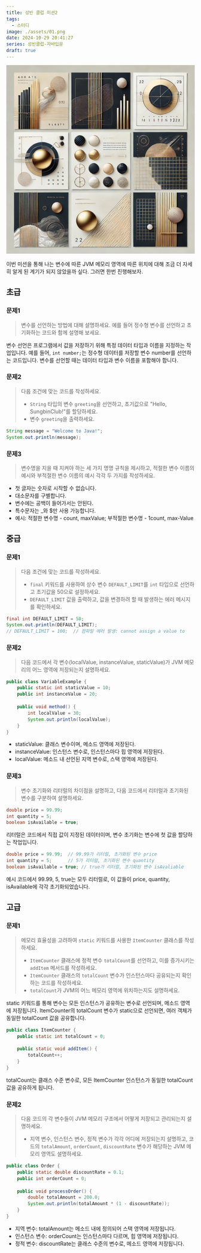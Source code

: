```yaml
---
title: 성빈 클럽 미션2
tags:
  - 스터디
image: ./assets/01.png
date: 2024-10-29 20:41:27
series: 성빈클럽-자바입문
draft: true
---
```


![썸네일](./assets/01.png)

이번 미션을 통해 나는 변수에 따른 JVM 메모리 영역에 따른 위치에 대해 조금 더 자세히 알게 된 계기가 되지 않았을까 싶다. 그러면 한번 진행해보자.

## 초급

### 문제1

> 변수를 선언하는 방법에 대해 설명하세요. 예를 들어 정수형 변수를 선언하고 초기화하는 코드와 함께 설명해 보세요.

변수 선언은 프로그램에서 값을 저장하기 위해 특정 데이터 타입과 이름을 지정하는 작업입니다. 예를 들어, `int number;`는 정수형 데이터를 저장할 변수 number를 선언하는 코드입니다. 변수를 선언할 때는 데이터 타입과 변수 이름을 포함해야 합니다.

### 문제2

> 다음 조건에 맞는 코드를 작성하세요.
>
> - `String` 타입의 변수 `greeting`을 선언하고, 초기값으로 "Hello, SungbinClub!"를 할당하세요.
> - 변수 `greeting`을 출력하세요.

``` java
String message = "Welcome to Java!";
System.out.println(message);
```

### 문제3

> 변수명을 지을 때 지켜야 하는 세 가지 명명 규칙을 제시하고, 적절한 변수 이름의 예시와 부적절한 변수 이름의 예시 각각 두 가지를 작성하세요.

- 첫 글자는 숫자로 시작할 수 없습니다.
- 대소문자를 구별합니다.
- 변수에는 공백이 들어가서는 안된다.
- 특수문자는 _와 $만 사용 가능합니다.
- 예시: 적절한 변수명 - count, maxValue; 부적절한 변수명 - 1count, max-Value

## 중급

### 문제1

> 다음 조건에 맞는 코드를 작성하세요.
>
> - `final` 키워드를 사용하여 상수 변수 `DEFAULT_LIMIT`를 `int` 타입으로 선언하고 초기값을 50으로 설정하세요.
> - `DEFAULT_LIMIT` 값을 출력하고, 값을 변경하려 할 때 발생하는 에러 메시지를 확인하세요.

``` java
final int DEFAULT_LIMIT = 50;
System.out.println(DEFAULT_LIMIT);
// DEFAULT_LIMIT = 100;  // 컴파일 에러 발생: cannot assign a value to 
```

### 문제2

> 다음 코드에서 각 변수(localValue, instanceValue, staticValue)가 JVM 메모리의 어느 영역에 저장되는지 설명하세요.

``` java
public class VariableExample {
    public static int staticValue = 10;
    public int instanceValue = 20;

    public void method() {
        int localValue = 30;
        System.out.println(localValue);
    }
}
```

- staticValue: 클래스 변수이며, 메소드 영역에 저장된다.
- instanceValue: 인스턴스 변수로, 인스턴스마다 힙 영역에 저장된다.
- localValue: 메소드 내 선언된 지역 변수로, 스택 영역에 저장된다.

### 문제3

> 변수 초기화와 리터럴의 차이점을 설명하고, 다음 코드에서 리터럴과 초기화된 변수를 구분하여 설명하세요.

``` java
double price = 99.99;
int quantity = 5;
boolean isAvailable = true;
```

리터럴은 코드에서 직접 값이 지정된 데이터이며, 변수 초기화는 변수에 첫 값을 할당하는 작업입니다.

``` java
double price = 99.99;  // 99.99가 리터럴, 초기화된 변수 price
int quantity = 5;      // 5가 리터럴, 초기화된 변수 quantity
boolean isAvailable = true; // true가 리터럴, 초기화된 변수 isAvaliable
```

예시 코드에서 99.99, 5, true는 모두 리터럴로, 이 값들이 price, quantity, isAvailable에 각각 초기화되었습니다.

## 고급

### 문제1

> 메모리 효율성을 고려하여 `static` 키워드를 사용한 `ItemCounter` 클래스를 작성하세요.
>
> - `ItemCounter` 클래스에 정적 변수 `totalCount`를 선언하고, 이를 증가시키는 `addItem` 메서드를 작성하세요.
> - `ItemCounter` 클래스의 `totalCount` 변수가 인스턴스마다 공유되는지 확인하는 코드를 작성하세요.
> - `totalCount`가 JVM의 어느 메모리 영역에 위치하는지도 설명하세요.

static 키워드를 통해 변수는 모든 인스턴스가 공유하는 변수로 선언되며, 메소드 영역에 저장됩니다. ItemCounter의 totalCount 변수가 static으로 선언되면, 여러 객체가 동일한 totalCount 값을 공유합니다.

``` java
public class ItemCounter {
    public static int totalCount = 0;

    public static void addItem() {
        totalCount++;
    }
}
```

totalCount는 클래스 수준 변수로, 모든 ItemCounter 인스턴스가 동일한 totalCount 값을 공유하게 됩니다.

### 문제2

> 다음 코드의 각 변수들이 JVM 메모리 구조에서 어떻게 저장되고 관리되는지 설명하세요.
>
> - 지역 변수, 인스턴스 변수, 정적 변수가 각각 어디에 저장되는지 설명하고, 코드의 `totalAmount`, `orderCount`, `discountRate` 변수가 해당하는 JVM 메모리 영역도 설명하세요.

``` java
public class Order {
    public static double discountRate = 0.1;
    public int orderCount = 0;

    public void processOrder() {
        double totalAmount = 200.0;
        System.out.println(totalAmount * (1 - discountRate));
    }
}
```

- 지역 변수: totalAmount는 메소드 내에 정의되어 스택 영역에 저장됩니다.
- 인스턴스 변수: orderCount는 인스턴스마다 다르며, 힙 영역에 저장됩니다.
- 정적 변수: discountRate는 클래스 수준의 변수로, 메소드 영역에 저장됩니다.